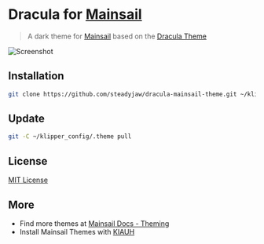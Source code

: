 # Dracula for [Mainsail](https://docs.mainsail.xyz/)

> A dark theme for [Mainsail](https://github.com/mainsail-crew/mainsail) based on the [Dracula Theme](https://draculatheme.com)

![Screenshot](./screenshot.png)

## Installation 
```bash
git clone https://github.com/steadyjaw/dracula-mainsail-theme.git ~/klipper_config/.theme
```
## Update
```bash
git -C ~/klipper_config/.theme pull
```

## License
[MIT License](./LICENSE)

## More
* Find more themes at [Mainsail Docs - Theming](https://docs.mainsail.xyz/theming)
* Install Mainsail Themes with [KIAUH](https://github.com/th33xitus/kiauh) 
